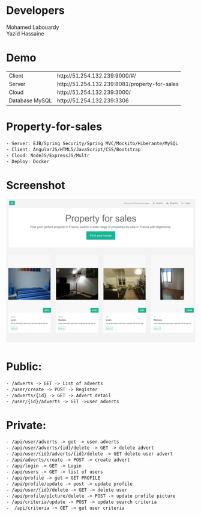 # Developers

Mohamed Labouardy<br/>
Yazid Hassaine <br/>

# Demo

<table class="tg">
	<tr>
		<td>Client</td>
		<td>http://51.254.132.239:9000/#/</td>
	</tr>
	<tr>
		<td>Server</td>
		<td>http://51.254.132.239:8081/property-for-sales</td>
	</tr>
	<tr>
		<td>Cloud</td>
		<td>http://51.254.132.239:3000/</td>
	</tr>
	<tr>
		<td>Database MySQL</td>
		<td>http://51.254.132.239:3306</td>
	</tr>
</table>

# Property-for-sales
	
	- Server: EJB/Spring Security/Spring MVC/Mockito/Hiberante/MySQL
	- Client: AngularJS/HTML5/JavaScript/CSS/Bootstrap
	- Cloud: NodeJS/ExpressJS/Multr
	- Deploy: Docker

# Screenshot

![Alt text](screenshot.png "Screenshot of the client app")


# Public:
	- /adverts -> GET -> List of adverts 
	- /user/create -> POST -> Register
	- /adverts/{id} -> GET -> Advert detail 
	- /user/{id}/adverts -> GET ->user adverts 

# Private:
	- /api/user/adverts -> get -> user adverts 
	- /api/user/adverts/{id}/delete -> GET -> delete advert
	- /api/user/{id}/adverts/{id}/delete -> GET delete user advert  
	- /api/adverts/create -> POST -> create advert 
	- /api/login -> GET -> Login
	- /api/users -> GET -> list of users
	- /api/profile -> get > GET PROFILE
	- /api/profile/update -> post -> update profile
	- /api/user/{id}/delete -> GET -> delete user 
	- /api/profile/pîcture/delete -> POST -> update profile picture  
	- /api/criteria/update -> POST -> update search criteria
	-  /api/criteria -> GET -> get user criteria
